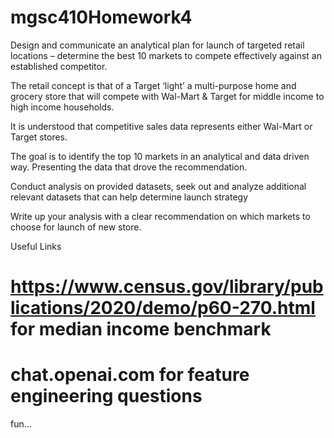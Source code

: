 # mgsc410Homework4

Design and communicate an analytical plan for launch of targeted retail locations – determine the best 10 markets to compete effectively against an established competitor.
 
The retail concept is that of a Target ‘light’ a multi-purpose home and grocery store that will compete with Wal-Mart & Target for middle income to high income households.

 
It is understood that competitive sales data represents either Wal-Mart or Target stores.

The goal is to identify the top 10 markets in an analytical and data driven way. Presenting the data that drove the recommendation.


Conduct analysis on provided datasets, seek out and analyze additional relevant datasets that can help determine launch strategy
 
 

Write up your analysis with a clear recommendation on which markets to choose for launch of new store.


Useful Links
# https://www.census.gov/library/publications/2020/demo/p60-270.html for median income benchmark
# chat.openai.com for feature engineering questions




fun...